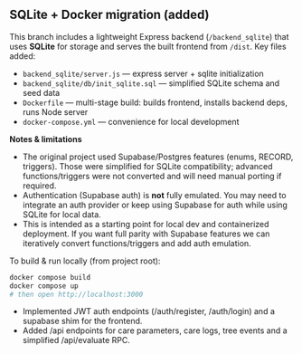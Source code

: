 ## SQLite + Docker migration (added)
This branch includes a lightweight Express backend (`/backend_sqlite`) that uses **SQLite** for storage
and serves the built frontend from `/dist`. Key files added:

- `backend_sqlite/server.js` — express server + sqlite initialization
- `backend_sqlite/db/init_sqlite.sql` — simplified SQLite schema and seed data
- `Dockerfile` — multi-stage build: builds frontend, installs backend deps, runs Node server
- `docker-compose.yml` — convenience for local development

**Notes & limitations**
- The original project used Supabase/Postgres features (enums, RECORD, triggers). Those were simplified for SQLite compatibility; advanced functions/triggers were not converted and will need manual porting if required.
- Authentication (Supabase auth) is **not** fully emulated. You may need to integrate an auth provider or keep using Supabase for auth while using SQLite for local data.
- This is intended as a starting point for local dev and containerized deployment. If you want full parity with Supabase features we can iteratively convert functions/triggers and add auth emulation.

To build & run locally (from project root):
```bash
docker compose build
docker compose up
# then open http://localhost:3000
```

- Implemented JWT auth endpoints (/auth/register, /auth/login) and a supabase shim for the frontend.
- Added /api endpoints for care parameters, care logs, tree events and a simplified /api/evaluate RPC.
